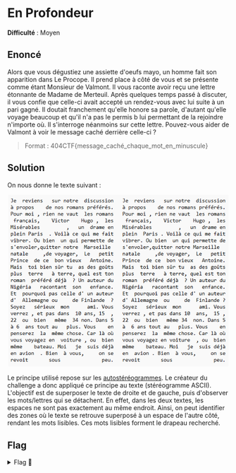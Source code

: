 # En Profondeur

**Difficulté** : Moyen

## Enoncé

Alors que vous dégustiez une assiette d'oeufs mayo, un homme fait son apparition dans Le Procope. Il prend place à côté de vous et se présente comme étant Monsieur de Valmont. Il vous raconte avoir reçu une lettre étonnante de Madame de Merteuil. Après quelques temps passé à discuter, il vous confie que celle-ci avait accepté un rendez-vous avec lui suite à un pari gagné. Il doutait franchement qu'elle honore sa parole, d'autant qu'elle voyage beaucoup et qu'il n'a pas le permis b lui permettant de la rejoindre n'importe où. Il s'interroge néanmoins sur cette lettre. Pouvez-vous aider de Valmont à voir le message caché derrière celle-ci ?

> Format : 404CTF{message_caché_chaque_mot_en_minuscule}


## Solution

On nous donne le texte suivant :

<p align="center"><img src="Ressource challenge.png" alt="Ressource challenge" width="500"></p>

Le principe utilisé repose sur les [autostéréogrammes](https://fr.wikipedia.org/wiki/Autost%C3%A9r%C3%A9ogramme). Le créateur du challenge a donc appliqué ce principe au texte (stéréogramme ASCII). L'objectif est de superposer le texte de droite et de gauche, puis d'observer les mots/lettres qui se détachent. En effet, dans les deux textes, les espaces ne sont pas exactement au même endroit. Ainsi, on peut identifier des zones où le texte se retrouve superposé à un espace de l'autre côté, rendant les mots lisibles. Ces mots lisibles forment le drapeau recherché.


## Flag

<details>
<summary> Flag 🚩</summary>

```
404CTF{paris_finlande_15_6_avion}
```


